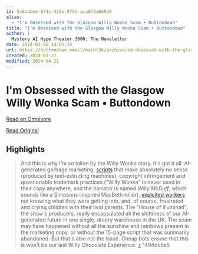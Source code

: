```yaml
---
id: 5c6aabee-874c-428a-975b-aca073a669d8
alias:
  - "I'm Obsessed with the Glasgow Willy Wonka Scam • Buttondown"
title: "I'm Obsessed with the Glasgow Willy Wonka Scam • Buttondown"
author: |
  Mystery AI Hype Theater 3000: The Newsletter
date: 2024-03-26 14:05:35
url: https://buttondown.email/maiht3k/archive/im-obsessed-with-the-glasgow-willy-wonka-scam/
created: 2024-03-27
modified: 2024-04-21
---
```


# I'm Obsessed with the Glasgow Willy Wonka Scam • Buttondown

[Read on Omnivore](https://omnivore.app/me/i-m-obsessed-with-the-glasgow-willy-wonka-scam-buttondown-18e7b14a962)

[Read Original](https://buttondown.email/maiht3k/archive/im-obsessed-with-the-glasgow-willy-wonka-scam/)

## Highlights

> And this is why I'm so taken by the Willy Wonka story. It's got it all: AI-generated garbage marketing, [scripts](https://gizmodo.com/heres-the-full-ai-generated-script-from-the-willy-wonka-1851295448) that make absolutely no sense (produced by text-extruding machines), copyright infringement and questionable trademark practices ("Willy Wonka" is never used in their copy anywhere, and the narrator is named _Willy McDuff_, which sounds like a Simpsons-inspired MacBeth-killer), [exploited workers](https://gizmodo.com/actor-from-willy-wonka-fiasco-says-ai-generated-script-1851293866) not knowing what they were getting into, and, of course, frustrated and crying children with their livid parents. The "House of Illuminati", the show's producers, really encapsulated all the shittiness of our AI-generated future in one single, dreary warehouse in the UK. The scam may have happened without all the sunshine and rainbows present in the marketing copy, or without the 15-page script that was summarily abandoned. But that's also not the issue. Cheap bots ensure that this is won't be our last Willy Chocolate Experience. [⤴️](https://omnivore.app/me/i-m-obsessed-with-the-glasgow-willy-wonka-scam-buttondown-18e7b14a962#494dcbe5-3406-4c52-bc63-c5e412575042)  ^494dcbe5

